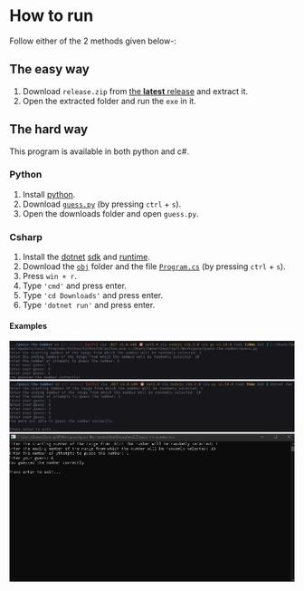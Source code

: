 # How to run

Follow either of the 2 methods given below-:

## The easy way

1. Download `release.zip` from [the **latest** release](https://github.com/DhruvMitna/guess-the-number/releases/latest) and extract it.
2. Open the extracted folder and run the `exe` in it.

## The hard way

This program is available in both python and c#.

### Python

1. Install [python](python.org/downloads).
2. Download [`guess.py`](https://raw.githubusercontent.com/DhruvMitna/guess-the-number/master/guess.py) (by pressing `ctrl` + `s`).
3. Open the downloads folder and open `guess.py`.

### Csharp

1. Install the [dotnet](https://dotnet.microsoft.com) [sdk](https://download.visualstudio.microsoft.com/download/pr/c1bfbb13-ad09-459c-99aa-8971582af86e/61553270dd9348d7ba29bacfbb4da7bd/dotnet-sdk-5.0.400-win-x64.exe) and [runtime](https://download.visualstudio.microsoft.com/download/pr/f3bb58e7-45e1-46ef-9b90-877a450e345e/b18e3d2c429422e9c1238c9b66ded855/dotnet-runtime-5.0.9-win-x64.exe).
2. Download the [`obj`](https://github.com/DhruvMitna/guess-the-number/blob/master/obj/) folder and the file [`Program.cs`](https://raw.githubusercontent.com/DhruvMitna/guess-the-number/master/Program.cs) (by pressing `ctrl` + `s`).
3. Press `win + r`.
4. Type `'cmd'` and press enter.
5. Type `'cd Downloads'` and press enter.
6. Type `'dotnet run'` and press enter.

#### Examples

![Python demo](demos/py.png "Python")
![CSharp demo](demos/cs.png "CSharp")
![Exe demo](demos/exe.png "Exe")